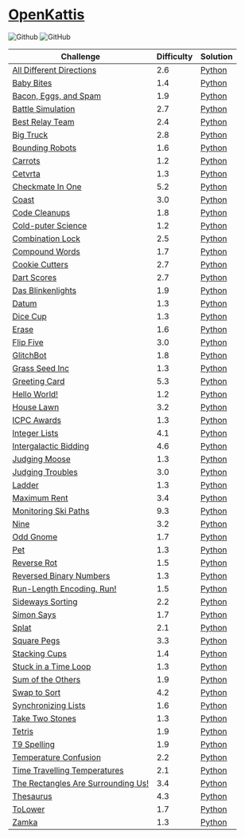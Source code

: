 # [OpenKattis](https://open.kattis.com/)

![Github](https://img.shields.io/badge/languages-python-green.svg?longCache=true&style=for-the-badge)
![GitHub](https://img.shields.io/github/license/mashape/apistatus.svg?style=for-the-badge)

|  Challenge      | Difficulty      | Solution        |
| --------------- | --------------- | --------------- |
[All Different Directions](https://open.kattis.com/problems/alldifferentdirections) | 2.6 | [Python](./Python/alldifferentdirections.py)
[Baby Bites](https://open.kattis.com/problems/babybites) | 1.4 | [Python](./Python/babybites.py)
[Bacon, Eggs, and Spam](https://open.kattis.com/problems/baconeggsandspam) | 1.9 | [Python](./Python/baconeggsandspam.py)
[Battle Simulation](https://open.kattis.com/problems/battlesimulation) | 2.7 | [Python](./Python/battlesimulation.py)
[Best Relay Team](https://open.kattis.com/problems/bestrelayteam) | 2.4 | [Python](./Python/bestrelayteam.py)
[Big Truck](https://open.kattis.com/problems/bigtruck) | 2.8 | [Python](./Python/bigtruck.py)
[Bounding Robots](https://open.kattis.com/problems/boundingrobots) | 1.6 | [Python](./Python/boundingrobots.py)
[Carrots](https://open.kattis.com/problems/carrots) | 1.2 | [Python](./Python/carrots.py)
[Cetvrta](https://open.kattis.com/problems/cetvrta) | 1.3 | [Python](./Python/cetvrta.py)
[Checkmate In One](https://open.kattis.com/problems/checkmateinone) | 5.2 | [Python](./Python/checkmateinone.py)
[Coast](https://open.kattis.com/problems/coast) | 3.0 | [Python](./Python/coast.py)
[Code Cleanups](https://open.kattis.com/problems/codecleanups) | 1.8 | [Python](./Python/codecleanups.py)
[Cold-puter Science](https://open.kattis.com/problems/cold) | 1.2 | [Python](./Python/cold.py)
[Combination Lock](https://open.kattis.com/contests/akxgwd/problems/combinationlock) | 2.5 | [Python](./Python/combinationlock.py)
[Compound Words](https://open.kattis.com/problems/compoundwords) | 1.7 | [Python](./Python/compoundwords.py)
[Cookie Cutters](https://open.kattis.com/problems/cookiecutter) | 2.7 | [Python](./Python/cookiecutter.py)
[Dart Scores](https://open.kattis.com/problems/dartscores) | 2.7 | [Python](./Python/dartscores.py)
[Das Blinkenlights](https://open.kattis.com/problems/dasblinkenlights) | 1.9 | [Python](./Python/dasblinkenlights.py)
[Datum](https://open.kattis.com/problems/datum) | 1.3 | [Python](./Python/datum.py)
[Dice Cup](https://open.kattis.com/problems/dicecup) | 1.3 | [Python](./Python/dicecup.py)
[Erase](https://open.kattis.com/problems/erase) | 1.6 | [Python](./Python/erase.py)
[Flip Five](https://open.kattis.com/problems/flipfive) | 3.0 | [Python](./Python/flipfive.py)
[GlitchBot](https://open.kattis.com/problems/glitchbot) | 1.8 | [Python](./Python/glitchbot.py)
[Grass Seed Inc](https://open.kattis.com/problems/grassseed) | 1.3 | [Python](./Python/grassseed.py)
[Greeting Card](https://open.kattis.com/problems/greetingcard) | 5.3 | [Python](./Python/greetingcard.py)
[Hello World!](https://open.kattis.com/problems/hello) | 1.2 | [Python](./Python/hello.py)
[House Lawn](https://open.kattis.com/problems/houselawn) | 3.2 | [Python](./Python/houselawn.py)
[ICPC Awards](https://open.kattis.com/problems/icpcawards) | 1.3 | [Python](./Python/icpcawards.py)
[Integer Lists](https://open.kattis.com/problems/integerlists) | 4.1 | [Python](./Python/integerlists.py)
[Intergalactic Bidding](https://open.kattis.com/problems/intergalacticbidding) | 4.6 | [Python](./Python/intergalacticbidding.py)
[Judging Moose](https://open.kattis.com/problems/judgingmoose) | 1.3 | [Python](./Python/judgingmoose.py)
[Judging Troubles](https://open.kattis.com/problems/judging) | 3.0 | [Python](./Python/judging.py)
[Ladder](https://open.kattis.com/problems/ladder) | 1.3 | [Python](./Python/ladder.py)
[Maximum Rent](https://open.kattis.com/problems/maximumrent) | 3.4 | [Python](./Python/maximumrent.py)
[Monitoring Ski Paths](https://open.kattis.com/problems/monitoringskipaths) | 9.3 | [Python](./Python/monitoringskipaths.py)
[Nine](https://open.kattis.com/problems/nine) | 3.2 | [Python](./Python/nine.py)
[Odd Gnome](https://open.kattis.com/problems/oddgnome) | 1.7 | [Python](./Python/oddgnome.py)
[Pet](https://open.kattis.com/problems/pet) | 1.3 | [Python](./Python/pet.py)
[Reverse Rot](https://open.kattis.com/problems/reverserot) | 1.5 | [Python](./Python/reverserot.py)
[Reversed Binary Numbers](https://open.kattis.com/problems/reversebinary) | 1.3 | [Python](./Python/reversebinary.py)
[Run-Length Encoding, Run!](https://open.kattis.com/problems/runlengthencodingrun) | 1.5 | [Python](./Python/runlengthencodingrun.py)
[Sideways Sorting](https://open.kattis.com/problems/sidewayssorting) | 2.2 | [Python](./Python/sidewayssorting.py)
[Simon Says](https://open.kattis.com/problems/simonsays) | 1.7 | [Python](./Python/simonsays.py)
[Splat](https://open.kattis.com/problems/splat) | 2.1 | [Python](./Python/splat.py)
[Square Pegs](https://open.kattis.com/problems/squarepegs) | 3.3 | [Python](./Python/squarepegs.py)
[Stacking Cups](https://open.kattis.com/problems/cups) | 1.4 | [Python](./Python/cups.py)
[Stuck in a Time Loop](https://open.kattis.com/problems/timeloop) | 1.3 | [Python](./Python/timeloop.py)
[Sum of the Others](https://open.kattis.com/problems/sumoftheothers) | 1.9 | [Python](./Python/sumoftheothers.py)
[Swap to Sort](https://open.kattis.com/problems/swaptosort) | 4.2 | [Python](./Python/swaptosort.py)
[Synchronizing Lists](https://open.kattis.com/problems/synchronizinglists) | 1.6 | [Python](./Python/synchronizinglists.py)
[Take Two Stones](https://open.kattis.com/problems/twostones) | 1.3 | [Python](./Python/twostones.py)
[Tetris](https://open.kattis.com/problems/tetris) | 1.9 | [Python](./Python/tetris.py)
[T9 Spelling](https://open.kattis.com/problems/t9spelling) | 1.9 | [Python](./Python/t9spelling.py)
[Temperature Confusion](https://open.kattis.com/problems/temperatureconfusion) | 2.2 | [Python](./Python/temperatureconfusion.py)
[Time Travelling Temperatures](https://open.kattis.com/problems/temperature) | 2.1 | [Python](./Python/temperature.py)
[The Rectangles Are Surrounding Us!](https://open.kattis.com/problems/rectanglesurrounding) | 3.4 | [Python](./Python/rectanglesurrounding.py)
[Thesaurus](https://open.kattis.com/problems/thesaurus) | 4.3 | [Python](./Python/thesaurus.py)
[ToLower](https://open.kattis.com/problems/tolower) | 1.7 | [Python](./Python/tolower.py)
[Zamka](https://open.kattis.com/problems/zamka) | 1.3 | [Python](./Python/zamka.py)
